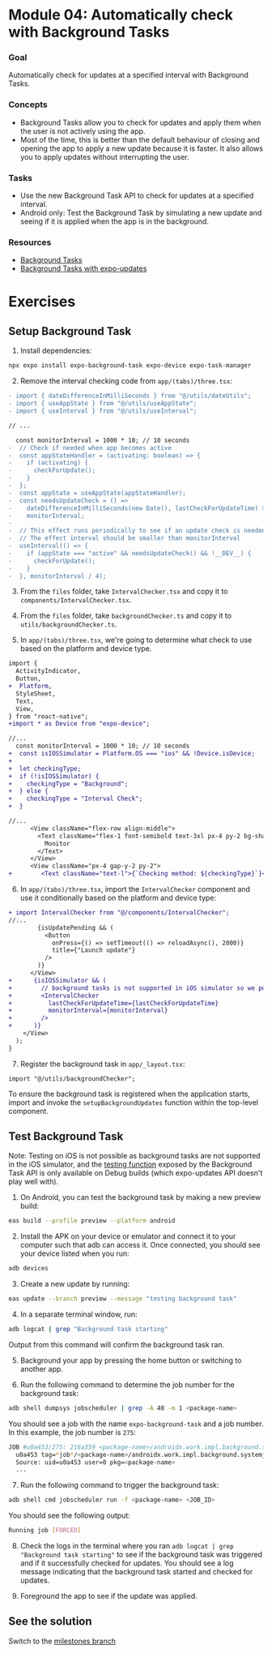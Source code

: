 # Module 04: Automatically check with Background Tasks

### Goal

Automatically check for updates at a specified interval with Background Tasks.

### Concepts

- Background Tasks allow you to check for updates and apply them when the user is not actively using the app.
- Most of the time, this is better than the default behaviour of closing and opening the app to apply a new update because it is faster. It also allows you to apply updates without interrupting the user.

### Tasks

- Use the new Background Task API to check for updates at a specified interval.
- Android only: Test the Background Task by simulating a new update and seeing if it is applied when the app is in the background.

### Resources

- [Background Tasks](https://docs.expo.dev/versions/latest/sdk/background-task)
- [Background Tasks with expo-updates](https://docs.expo.dev/eas-update/download-updates/#checking-for-updates-while-the-app-is-backgrounded)

# Exercises

## Setup Background Task

1. Install dependencies:

```bash
npx expo install expo-background-task expo-device expo-task-manager
```

2. Remove the interval checking code from `app/(tabs)/three.tsx`:

```diff
- import { dateDifferenceInMilliSeconds } from "@/utils/dateUtils";
- import { useAppState } from "@/utils/useAppState";
- import { useInterval } from "@/utils/useInterval";

// ...

  const monitorInterval = 1000 * 10; // 10 seconds
-  // Check if needed when app becomes active
-  const appStateHandler = (activating: boolean) => {
-    if (activating) {
-      checkForUpdate();
-    }
-  };
-  const appState = useAppState(appStateHandler);
-  const needsUpdateCheck = () =>
-    dateDifferenceInMilliSeconds(new Date(), lastCheckForUpdateTime) >
-    monitorInterval;
-
-  // This effect runs periodically to see if an update check is needed
-  // The effect interval should be smaller than monitorInterval
-  useInterval(() => {
-    if (appState === "active" && needsUpdateCheck() && !__DEV__) {
-      checkForUpdate();
-    }
-  }, monitorInterval / 4);
```

3. From the `files` folder, take `IntervalChecker.tsx` and copy it to `components/IntervalChecker.tsx`.

4. From the `files` folder, take `backgroundChecker.ts` and copy it to `utils/backgroundChecker.ts`.

5. In `app/(tabs)/three.tsx`, we're going to determine what check to use based on the platform and device type.

```diff
import {
  ActivityIndicator,
  Button,
+  Platform,
  StyleSheet,
  Text,
  View,
} from "react-native";
+import * as Device from "expo-device";

//...
  const monitorInterval = 1000 * 10; // 10 seconds
+  const isIOSSimulator = Platform.OS === "ios" && !Device.isDevice;
+
+  let checkingType;
+  if (!isIOSSimulator) {
+    checkingType = "Background";
+  } else {
+    checkingType = "Interval Check";
+  }

//...
      <View className="flex-row align-middle">
        <Text className="flex-1 font-semibold text-3xl px-4 py-2 bg-shade-2">
          Monitor
        </Text>
      </View>
      <View className="px-4 gap-y-2 py-2">
+        <Text className="text-l">{`Checking method: ${checkingType}`}</Text>
```

6. In `app/(tabs)/three.tsx`, import the `IntervalChecker` component and use it conditionally based on the platform and device type:

```diff
+ import IntervalChecker from "@/components/IntervalChecker";
//...
        {isUpdatePending && (
          <Button
            onPress={() => setTimeout(() => reloadAsync(), 2000)}
            title={"Launch update"}
          />
        )}
      </View>
+      {isIOSSimulator && (
+        // background tasks is not supported in iOS simulator so we poll instead
+        <IntervalChecker
+          lastCheckForUpdateTime={lastCheckForUpdateTime}
+          monitorInterval={monitorInterval}
+        />
+      )}
    </View>
  );
}
```

7. Register the background task in `app/_layout.tsx`:

```tsx
import "@/utils/backgroundChecker";
```

To ensure the background task is registered when the application starts, import and invoke the `setupBackgroundUpdates` function within the top-level component.

## Test Background Task

Note: Testing on iOS is not possible as background tasks are not supported in the iOS simulator, and the [testing function](https://docs.expo.dev/versions/latest/sdk/background-task/#backgroundtasktriggertaskworkerfortestingasync) exposed by the Background Task API is only available on Debug builds (which expo-updates API doesn't play well with).

1. On Android, you can test the background task by making a new preview build:

```bash
eas build --profile preview --platform android
```

2. Install the APK on your device or emulator and connect it to your computer such that adb can access it. Once connected, you should see your device listed when you run:

```bash
adb devices
```

3. Create a new update by running:

```bash
eas update --branch preview --message "testing background task"
```

4. In a separate terminal window, run:

```bash
adb logcat | grep "Background task starting"
```

Output from this command will confirm the background task ran.

5. Background your app by pressing the home button or switching to another app.

6. Run the following command to determine the job number for the background task:

```bash
adb shell dumpsys jobscheduler | grep -A 40 -m 1 <package-name>
```

You should see a job with the name `expo-background-task` and a job number. In this example, the job number is `275`:

```bash
JOB #u0a453/275: 216a359 <package-name>/androidx.work.impl.background.systemjob.SystemJobService
  u0a453 tag=*job*/<package-name>/androidx.work.impl.background.systemjob.SystemJobService#275
  Source: uid=u0a453 user=0 pkg=<package-name>
  ...
```

7. Run the following command to trigger the background task:

```bash
adb shell cmd jobscheduler run -f <package-name> <JOB_ID>
```

You should see the following output:

```bash
Running job [FORCED]
```

8. Check the logs in the terminal where you ran `adb logcat | grep "Background task starting"` to see if the background task was triggered and if it successfully checked for updates. You should see a log message indicating that the background task started and checked for updates.

9. Foreground the app to see if the update was applied.

## See the solution

Switch to the [milestones branch](https://github.com/expo/appjs25-eas-update-workshop-code/commits/milestones/)
